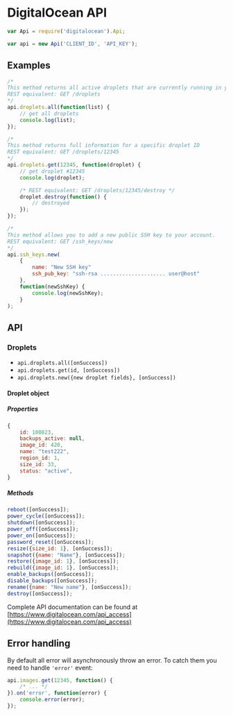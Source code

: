 # DigitalOcean API
```javascript
var Api = require('digitalocean').Api;

var api = new Api('CLIENT_ID', 'API_KEY');
```

## Examples
```javascript
/*
This method returns all active droplets that are currently running in your account.
REST equivalent: GET /droplets
*/
api.droplets.all(function(list) {
	// get all droplets
	console.log(list);
});

/*
This method returns full information for a specific droplet ID
REST equivalent: GET /droplets/12345
*/
api.droplets.get(12345, function(droplet) {
	// get droplet #12345
	console.log(droplet);

	/* REST equivalent: GET /droplets/12345/destroy */
	droplet.destroy(function() {
		// destroyed
	});
});

/*
This method allows you to add a new public SSH key to your account.
REST equivalent: GET /ssh_keys/new
*/
api.ssh_keys.new(
	{
		name: "New SSH key"
		ssh_pub_key: "ssh-rsa ..................... user@host"
	},
	function(newSshKey) {
		console.log(newSshKey);
	}
);
```

## API
### Droplets
 - ``api.droplets.all([onSuccess])``
 - ``api.droplets.get(id, [onSuccess])``
 - ``api.droplets.new({new droplet fields}, [onSuccess])``
#### Droplet object
##### Properties
```javascript
{
	id: 100823,
	backups_active: null,
	image_id: 420,
	name: "test222",
	region_id: 1,
	size_id: 33,
	status: "active",
}
```
##### Methods
```javascript
reboot([onSuccess]);
power_cycle([onSuccess]);
shutdown([onSuccess]);
power_off([onSuccess]);
power_on([onSuccess]);
password_reset([onSuccess]);
resize({size_id: 1}, [onSuccess]);
snapshot({name: "Name"}, [onSuccess]);
restore({image_id: 1}, [onSuccess]);
rebuild({image_id: 1}, [onSuccess]);
enable_backups([onSuccess]);
disable_backups([onSuccess]);
rename({name: "New name"}, [onSuccess]);
destroy([onSuccess]);
```

Complete API documentation can be found at [https://www.digitalocean.com/api_access](https://www.digitalocean.com/api_access)

## Error handling
By default all error will asynchronously throw an error. To catch them
you need to handle ``'error'`` event:
```javascript
api.images.get(12345, function() {
	/* ... */
}).on('error', function(error) {
	console.error(error);
});
```